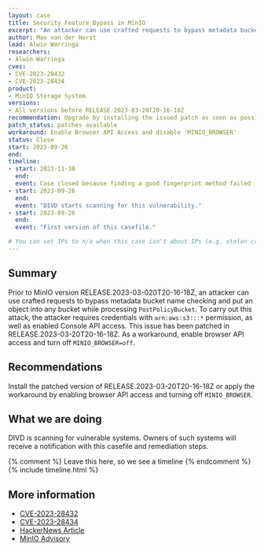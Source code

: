```yaml
---
layout: case
title: Security Feature Bypass in MinIO
excerpt: "An attacker can use crafted requests to bypass metadata bucket name checking and put an object into any bucket, resulting in compromise of the server."
author: Max van der Horst
lead: Alwin Warringa
researchers:
- Alwin Warringa
cves:
- CVE-2023-28432
- CVE-2023-28434
product: 
- MinIO Storage System
versions: 
- All versions before RELEASE.2023-03-20T20-16-18Z
recommendation: Upgrade by installing the issued patch as soon as possible or apply the mentioned workaround.
patch_status: patches available
workaround: Enable Browser API Access and disable 'MINIO_BROWSER'
status: Close
start: 2023-09-26
end: 
timeline:
- start: 2023-11-30
  end: 
  event: Case closed because finding a good fingerprint method failed
- start: 2023-09-26
  end:
  event: "DIVD starts scanning for this vulnerability."
- start: 2023-09-26
  end:
  event: "First version of this casefile."

# You can set IPs to n/a when this case isn't about IPs (e.g. stolen credentials)
---
```

## Summary

Prior to MinIO version RELEASE.2023-03-020T20-16-18Z, an attacker can use crafted requests to bypass metadata bucket name checking and put an object into any bucket while processing `PostPolicyBucket`. To carry out this attack, the attacker requires credentials with `arn:aws:s3:::*` permission, as well as enabled Console API access. This issue has been patched in RELEASE.2023-03-20T20-16-18Z. As a workaround, enable browser API access and turn off `MINIO_BROWSER=off`.

## Recommendations

Install the patched version of RELEASE.2023-03-20T20-16-18Z or apply the workaround by enabling browser API access and turning off `MINIO_BROWSER`.

## What we are doing

DIVD is scanning for vulnerable systems. Owners of such systems will receive a notification with this casefile and remediation steps.


{% comment %}  Leave this here, so we see a timeline {% endcomment %}
{% include timeline.html %}


## More information

* [CVE-2023-28432](https://nvd.nist.gov/vuln/detail/CVE-2023-28432)
* [CVE-2023-28434](https://nvd.nist.gov/vuln/detail/CVE-2023-28434)
* [HackerNews Article](https://thehackernews.com/2023/09/hackers-exploit-minio-storage-system.html)
* [MinIO Advisory](https://blog.min.io/tag/security-advisory/)
